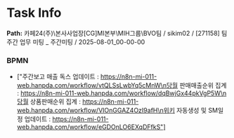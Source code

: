 # Task Info

**Path:** 카페24(주)\본사사업장\[CG]MI본부\MIH그룹\BVO팀 / sikim02 / [271158] 팀 주간 업무 미팅 _ 주간미팅 / 2025-08-01_00-00-00

### BPMN
- ["주간보고 매출 독스 업데이트 : https://n8n-mi-011-web.hanpda.com/workflow/vtQLSsLwbYq5cMnW\n당월 판매매출순위 집계 : https://n8n-mi-011-web.hanpda.com/workflow/dqBwjGx44pkVgP5W\n당월 상품판매순위 집계 : https://n8n-mi-011-web.hanpda.com/workflow/VIOnGGAZ4OzI9afH\n위키 자동생성 및 SM일정 업데이트 : https://n8n-mi-011-web.hanpda.com/workflow/eGDOnLO6EXqDFfkS"]

